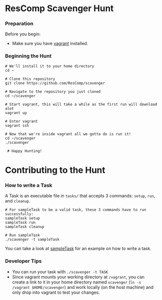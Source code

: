 # ResComp Scavenger Hunt

### Preparation

Before you begin:
* Make sure you have [vagrant](https://www.vagrantup.com/) installed.

### Beginning the Hunt
```
# We'll install it to your home directory
cd ~

# Clone this repository
git clone https://github.com/ResComp/scavenger

# Navigate to the repository you just cloned
cd ~/scavenger

# Start vagrant, this will take a while as the first run will download alot
vagrant up

# Enter vagrant
vagrant ssh

# Now that we're inside vagrant all we gotta do is run it!
cd ~/scavenger
./scavenger

 # Happy Hunting!
```

# Contributing to the Hunt

### How to write a Task

A Task is an executable file in `tasks/` that accepts 3 commands:
`setup`, `run`, and `cleanup`.

```
# For sampleTask to be a valid task, these 3 commands have to run successfully:
sampleTask setup
sampleTask run 
sampleTask cleanup

# Run sampleTask
./scavenger -t sampleTask
```

You can take a look at [sampleTask](tasks/sampleTask) for an example on how
to write a task.

### Developer Tips

* You can run your task with `./scavenger -t TASK`
* Since vagrant mounts your working directory at `/vagrant`, you can create
a link to it in your home directory named `scavenger` (`ln -s /vagrant
$HOME/scavenger`) and work locally (on the host machine) and only drop into
vagrant to test your changes.
